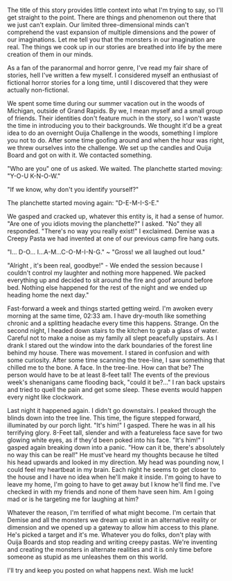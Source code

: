 The title of this story provides little context into what I'm trying to say, so I'll get straight to the point. There are things and phenomenon out there that we just can't explain. Our limited three-dimensional minds can't comprehend the vast expansion of multiple dimensions and the power of our imaginations. Let me tell you that the monsters in our imagination are real. The things we cook up in our stories are breathed into life by the mere creation of them in our minds.

As a fan of the paranormal and horror genre, I've read my fair share of stories, hell I've written a few myself. I considered myself an enthusiast of fictional horror stories for a long time, until I discovered that they were actually non-fictional.

We spent some time during our summer vacation out in the woods of Michigan, outside of Grand Rapids. By we, I mean myself and a small group of friends. Their identities don't feature much in the story, so I won't waste the time in introducing you to their backgrounds. We thought it'd be a great idea to do an overnight Ouija Challenge in the woods, something I implore you not to do. After some time goofing around and when the hour was right, we threw ourselves into the challenge. We set up the candles and Ouija Board and got on with it. We contacted something.

"Who are you" one of us asked. We waited. The planchette started moving: "Y-O-U K-N-O-W."

"If we know, why don't you identify yourself?"

The planchette started moving again: "D-E-M-I-S-E."

We gasped and cracked up, whatever this entity is, it had a sense of humor. "Are one of you idiots moving the planchette?" I asked. "No" they all responded. "There's no way you really exist!" I exclaimed. Demise was a Creepy Pasta we had invented at one of our previous camp fire hang outs.

"I... D-O... I...A-M...C-O-M-I-N-G." \~ "Gross! we all laughed out loud."

"Alright , it's been real, goodbye!" - We ended the session because I couldn't control my laughter and nothing more happened. We packed everything up and decided to sit around the fire and goof around before bed. Nothing else happened for the rest of the night and we ended up heading home the next day."

Fast-forward a week and things started getting weird. I'm awoken every morning at the same time, 02:33 am. I have dry-mouth like something chronic and a splitting headache every time this happens. Strange. On the second night, I headed down stairs to the kitchen to grab a glass of water. Careful not to make a noise as my family all slept peacefully upstairs. As I drank I stared out the window into the dark boundaries of the forest line behind my house. There was movement. I stared in confusion and with some curiosity. After some time scanning the tree-line, I saw something that chilled me to the bone. A face. In the tree-line. How can that be? The person would have to be at least 8-feet tall! The events of the previous week's shenanigans came flooding back, "could it be?..." I ran back upstairs and tried to quell the pain and get some sleep. These events would happen every night like clockwork.

Last night it happened again. I didn't go downstairs. I peaked through the blinds down into the tree line. This time, the figure stepped forward, illuminated by our porch light. "It's him!" I gasped. There he was in all his terrifying glory. 8-Feet tall, slender and with a featureless face save for two glowing white eyes, as if they'd been poked into his face. "It's him!" I gasped again breaking down into a panic. "How can it be, there's absolutely no way this can be real!" He must've heard my thoughts because he tilted his head upwards and looked in my direction. My head was pounding now, I could feel my heartbeat in my brain. Each night he seems to get closer to the house and I have no idea when he'll make it inside. I'm going to have to leave my home, I'm going to have to get away but I know he'll find me. I've checked in with my friends and none of them have seen him. Am I going mad or is he targeting me for laughing at him?

Whatever the reason, I'm terrified of what might become. I'm certain that Demise and all the monsters we dream up exist in an alternative reality or dimension and we opened up a gateway to allow him access to this plane. He's picked a target and it's me. Whatever you do folks, don't play with Ouija Boards and stop reading and writing creepy pastas. We're inventing and creating the monsters in alternate realities and it is only time before someone as stupid as me unleashes them on this world.

I'll try and keep you posted on what happens next. Wish me luck!